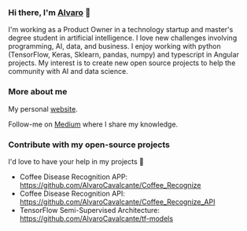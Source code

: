 ### Hi there, I'm [Alvaro](https://alvarocavalcante.github.io/) 👋

I'm working as a Product Owner in a technology startup and master's degree student in artificial intelligence. I love new challenges involving programming, AI, data, and business. I enjoy working with python (TensorFlow, Keras, Sklearn, pandas, numpy) and typescript in Angular projects. My interest is to create new open source projects to help the community with AI and data science.

### More about me

My personal [website](https://alvarocavalcante.github.io/).

Follow-me on [Medium](https://medium.com/@alvaroleandrocavalcante) where I share my knowledge.

### Contribute with my open-source projects

I'd love to have your help in my projects :blue_heart:

- Coffee Disease Recognition APP: https://github.com/AlvaroCavalcante/Coffee_Recognize
- Coffee Disease Recognition API: https://github.com/AlvaroCavalcante/Coffee_Recognize_API
- TensorFlow Semi-Supervised Architecture: https://github.com/AlvaroCavalcante/tf-models
